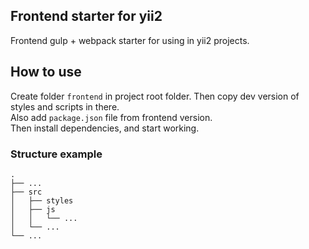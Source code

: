 ## Frontend starter for yii2

Frontend gulp + webpack starter for using in yii2 projects.

## How to use

Create folder `frontend` in project root folder. Then copy dev version of styles and scripts in there.  
Also add `package.json` file from frontend version.  
Then install dependencies, and start working.

### Structure example
    .
    ├── ...
    ├── src
    │   ├── styles
    │   ├── js
    │   │   └── ...
    │   └── ...
    └── ...
